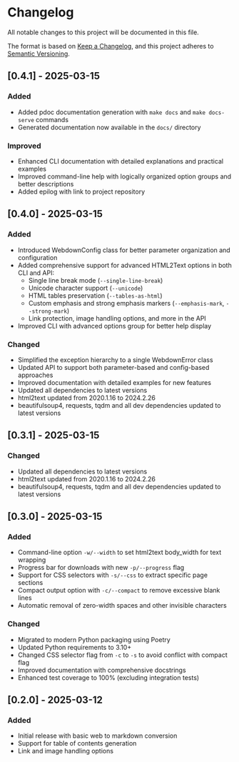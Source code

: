 # Changelog

All notable changes to this project will be documented in this file.

The format is based on [Keep a Changelog](https://keepachangelog.com/en/1.0.0/),
and this project adheres to [Semantic Versioning](https://semver.org/spec/v2.0.0.html).

## [0.4.1] - 2025-03-15

### Added
- Added pdoc documentation generation with `make docs` and `make docs-serve` commands
- Generated documentation now available in the `docs/` directory

### Improved
- Enhanced CLI documentation with detailed explanations and practical examples
- Improved command-line help with logically organized option groups and better descriptions
- Added epilog with link to project repository

## [0.4.0] - 2025-03-15

### Added
- Introduced WebdownConfig class for better parameter organization and configuration
- Added comprehensive support for advanced HTML2Text options in both CLI and API:
  - Single line break mode (`--single-line-break`)
  - Unicode character support (`--unicode`)
  - HTML tables preservation (`--tables-as-html`)
  - Custom emphasis and strong emphasis markers (`--emphasis-mark`, `--strong-mark`)
  - Link protection, image handling options, and more in the API
- Improved CLI with advanced options group for better help display

### Changed
- Simplified the exception hierarchy to a single WebdownError class
- Updated API to support both parameter-based and config-based approaches
- Improved documentation with detailed examples for new features
- Updated all dependencies to latest versions
- html2text updated from 2020.1.16 to 2024.2.26
- beautifulsoup4, requests, tqdm and all dev dependencies updated to latest versions

## [0.3.1] - 2025-03-15

### Changed
- Updated all dependencies to latest versions
- html2text updated from 2020.1.16 to 2024.2.26
- beautifulsoup4, requests, tqdm and all dev dependencies updated to latest versions

## [0.3.0] - 2025-03-15

### Added
- Command-line option `-w/--width` to set html2text body_width for text wrapping
- Progress bar for downloads with new `-p/--progress` flag
- Support for CSS selectors with `-s/--css` to extract specific page sections
- Compact output option with `-c/--compact` to remove excessive blank lines
- Automatic removal of zero-width spaces and other invisible characters

### Changed
- Migrated to modern Python packaging using Poetry
- Updated Python requirements to 3.10+
- Changed CSS selector flag from `-c` to `-s` to avoid conflict with compact flag
- Improved documentation with comprehensive docstrings
- Enhanced test coverage to 100% (excluding integration tests)

## [0.2.0] - 2025-03-12

### Added
- Initial release with basic web to markdown conversion
- Support for table of contents generation
- Link and image handling options
